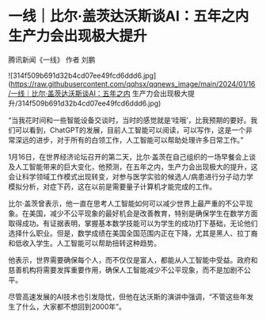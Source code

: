 # 一线｜比尔·盖茨达沃斯谈AI：五年之内 生产力会出现极大提升

腾讯新闻《一线》 作者 刘鹏

![314f509b691d32b4cd07ee49fcd6ddd6.jpg](https://raw.githubusercontent.com/qqhsx/qqnews_image/main/2024/01/16/一线｜比尔·盖茨达沃斯谈AI：五年之内 生产力会出现极大提升/314f509b691d32b4cd07ee49fcd6ddd6.jpg)

“当我花时间和一些智能设备交谈时，当时的感觉就是‘哇哦’，比我预期的要好。我们可以看到，ChatGPT的发展，目前人工智能可以阅读，可以写作，这是一个非常深远的进步，对于所有的白领工作，人工智能可以帮助处理许多日常工作。”

1月16日，在世界经济论坛召开的第二天，比尔·盖茨在自己组织的一场早餐会上谈及人工智能带来的巨大变化，他预测，在五年之内，生产力会出现极大的提升，这会让科学领域工作模式出现转变，对参与医学实验的候选人/病患进行分子动力学模拟分析，对症下药，这在以前是需要量子计算机才能完成的工作。

比尔·盖茨曾表示，他一直在思考人工智能如何可以减少世界上最严重的不公平现象。在美国，减少不公平现象的最好机会是改善教育，特别是确保学生在数学方面取得成功。有证据表明，掌握基本数学技能可以为学生的成功打下基础，无论他们选择什么职业。但是，数学成绩在美国全国范围内正在下降，尤其是黑人、拉丁裔和低收入学生。人工智能可以帮助扭转这种趋势。

他表示，世界需要确保每个人，而不仅仅是富人，都能从人工智能中受益。政府和慈善机构将需要发挥重要作用，确保人工智能减少不公平现象，而不是加剧不公平。

尽管高速发展的AI技术也引发隐忧，但他在达沃斯的演讲中强调，“不管这些年发生了什么，大家都不想回到2000年”。

